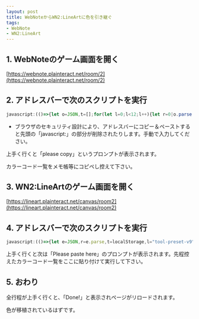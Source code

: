 ```yaml
---
layout: post
title: WebNoteからWN2:LineArtに色を引き継ぐ
tags:
- WebNote
- WN2:LineArt
---
```


## 1. WebNoteのゲーム画面を開く

[https://webnote.plainteract.net/room/2](https://webnote.plainteract.net/room/2)


## 2. アドレスバーで次のスクリプトを実行

```js
javascript:(()=>{let o=JSON,t=[];for(let l=0;l<12;l++){let r=0|o.parse(localStorage["tool-"+l]).value.color;t.push("#"+r.toString(16).padStart(6,"0"))}prompt("Please copy",o.stringify(t))})();
```

* ブラウザのセキュリティ設計により、アドレスバーにコピー＆ペーストすると先頭の「javascript:」の部分が削除されたりします。手動で入力してください。

上手く行くと「please copy」というプロンプトが表示されます。

カラーコード一覧をメモ帳等にコピペし控えて下さい。


## 3. WN2:LineArtのゲーム画面を開く

[https://lineart.plainteract.net/canvas/room2](https://lineart.plainteract.net/canvas/room2)


## 4. アドレスバーで次のスクリプトを実行

```js
javascript:(()=>{let e=JSON,r=e.parse,t=localStorage,l="tool-preset-v9",o=r(prompt("Please paste here")),a=r(t[l]);for(let e=0;e<6;e++){let r=a.presets[e],t=parseInt(o[e].slice(1),16);r.color=t,r.rgba={b:255&t,g:t>>8&255,r:t>>16&255,a:1}}t[l]=e.stringify(a),alert("Done!"),location.reload()})();
```

上手く行くと次は「Please paste here」のプロンプトが表示されます。先程控えたカラーコード一覧をここに貼り付けて実行して下さい。

## 5. おわり

全行程が上手く行くと、「Done!」と表示されページがリロードされます。

色が移植されているはずです。

